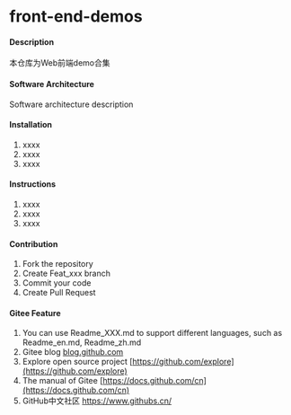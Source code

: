 # front-end-demos

#### Description
本仓库为Web前端demo合集

#### Software Architecture
Software architecture description

#### Installation

1.  xxxx
2.  xxxx
3.  xxxx

#### Instructions

1.  xxxx
2.  xxxx
3.  xxxx

#### Contribution

1.  Fork the repository
2.  Create Feat_xxx branch
3.  Commit your code
4.  Create Pull Request


#### Gitee Feature

1.  You can use Readme\_XXX.md to support different languages, such as Readme\_en.md, Readme\_zh.md
2.  Gitee blog [blog.github.com](https://github.blog)
3.  Explore open source project [https://github.com/explore](https://github.com/explore)
4.  The manual of Gitee [https://docs.github.com/cn](https://docs.github.com/cn)
6.  GitHub中文社区 https://www.githubs.cn/
